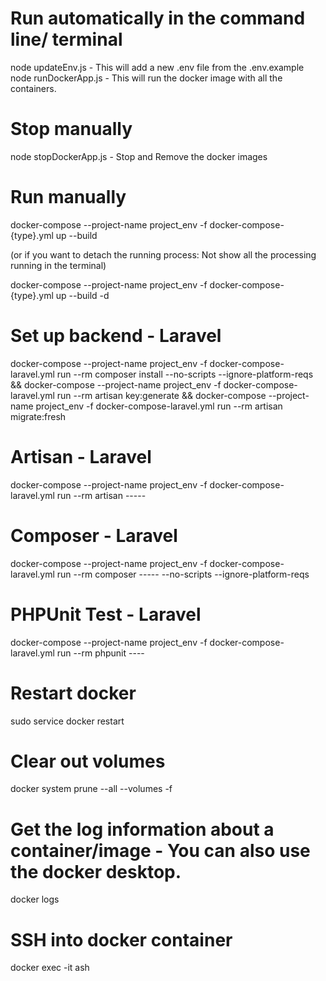 # Run automatically in the command line/ terminal

node updateEnv.js - This will add a new .env file from the .env.example
node runDockerApp.js - This will run the docker image with all the containers.

# Stop manually

node stopDockerApp.js - Stop and Remove the docker images

# Run manually

docker-compose --project-name project_env -f docker-compose-{type}.yml up --build      

(or if you want to detach the running process: Not show all the processing running in the terminal)

docker-compose --project-name project_env -f docker-compose-{type}.yml up --build -d

# Set up backend - Laravel

docker-compose --project-name project_env -f docker-compose-laravel.yml run --rm composer install --no-scripts --ignore-platform-reqs &&
docker-compose --project-name project_env -f docker-compose-laravel.yml run --rm artisan key:generate &&
docker-compose --project-name project_env -f docker-compose-laravel.yml run --rm artisan migrate:fresh

# Artisan - Laravel

docker-compose --project-name project_env -f docker-compose-laravel.yml run --rm artisan -----

# Composer - Laravel

docker-compose --project-name project_env -f docker-compose-laravel.yml run --rm composer ----- --no-scripts --ignore-platform-reqs

# PHPUnit Test - Laravel

docker-compose --project-name project_env -f docker-compose-laravel.yml run --rm phpunit ----

# Restart docker

sudo service docker restart

# Clear out volumes

docker system prune --all --volumes -f

# Get the log information about a container/image - You can also use the docker desktop.

docker logs <id>

# SSH into docker container

docker exec -it <name> ash